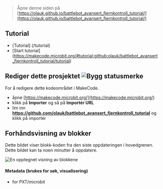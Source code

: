 
> Åpne denne siden på [https://olauk.github.io/battlebot_avansert_fjernkontroll_tutorial/](https://olauk.github.io/battlebot_avansert_fjernkontroll_tutorial/)

## Tutorial

* [Tutorial] (/tutorial)
* [Start tutorial] (https://makecode.microbit.org/#tutorial:github:olauk/battlebot_avansert_fjernkontroll_tutorial/tutorial)


## Rediger dette prosjektet ![Bygg statusmerke](https://github.com/olauk/battlebot_avansert_fjernkontroll_tutorial/workflows/MakeCode/badge.svg)

For å redigere dette kodeområdet i MakeCode.

* åpne [https://makecode.microbit.org/](https://makecode.microbit.org/)
* klikk på **Importer** og så på **Importér URL**
* lim inn **https://github.com/olauk/battlebot_avansert_fjernkontroll_tutorial** og klikk på importér

## Forhåndsvisning av blokker

Dette bildet viser blokk-koden fra den siste oppdateringen i hovedgrenen.
Dette bildet kan ta noen minutter å oppdatere.

![En opptegnet visning av blokkene](https://github.com/olauk/battlebot_avansert_fjernkontroll_tutorial/raw/master/.github/makecode/blocks.png)

#### Metadata (brukes for søk, visualisering)

* for PXT/microbit
<script src="https://makecode.com/gh-pages-embed.js"></script><script>makeCodeRender("{{ site.makecode.home_url }}", "{{ site.github.owner_name }}/{{ site.github.repository_name }}");</script>
